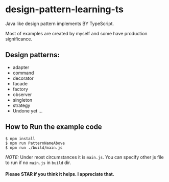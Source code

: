 # design-pattern-learning-ts
Java like design pattern implements BY TypeScript.

Most of examples are created by myself and some have production significance. 

## Design patterns:

* adapter
* command
* decorator
* facade
* factory
* observer
* singleton
* strategy
* Undone yet ...

## How to Run the example code

```
$ npm install
$ npm run PatternNameAbove
$ npm run ./build/main.js
```

*NOTE:* Under most circumstances it is `main.js`. You can specify other js file to run if no `main.js` in `build` dir.

#### Please STAR if you think it helps. I appreciate that.